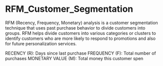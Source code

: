 # RFM_Customer_Segmentation
RFM (Recency, Frequency, Monetary) analysis is a customer segmentation technique that uses past purchase behavior to divide customers into groups. RFM helps divide customers into various categories or clusters to identify customers who are more likely to respond to promotions and also for future personalization services.

RECENCY (R): Days since last purchase
FREQUENCY (F): Total number of purchases
MONETARY VALUE (M): Total money this customer spen

